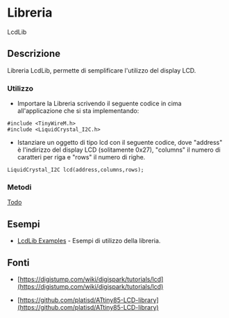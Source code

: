 # Libreria

LcdLib

## Descrizione

Libreria LcdLib, permette di semplificare l'utilizzo del display LCD.

### Utilizzo
- Importare la Libreria scrivendo il seguente codice in cima all'applicazione che si sta implementando:

```
#include <TinyWireM.h>
#include <LiquidCrystal_I2C.h>
```

- Istanziare un oggetto di tipo lcd con il seguente codice, dove "address" è l'indirizzo del display LCD (solitamente 0x27),  "columns" il numero di caratteri per riga e "rows" il numero di righe.

```
LiquidCrystal_I2C lcd(address,columns,rows);
```

### Metodi

[Todo](https://github.com/platisd/ATtiny85-LCD-library/blob/master/LiquidCrystal_ATtiny/LiquidCrystal_attiny.cpp)

## Esempi

* [LcdLib Examples](../../Examples/LCD) - Esempi di utilizzo della libreria.


## Fonti

- [https://digistump.com/wiki/digispark/tutorials/lcd](https://digistump.com/wiki/digispark/tutorials/lcd)

- [https://github.com/platisd/ATtiny85-LCD-library](https://github.com/platisd/ATtiny85-LCD-library)
